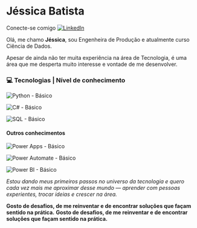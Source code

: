 # Jéssica Batista

Conecte-se comigo [![LinkedIn](https://img.shields.io/badge/-LinkedIn-0A66C2?style=flat&logo=linkedin&logoColor=white)](https://www.linkedin.com/in/jessicabatista24/)

Olá, me chamo **Jéssica**, sou Engenheira de Produção e atualmente curso Ciência de Dados.

Apesar de ainda não ter muita experiência na área de Tecnologia, é uma área que me desperta muito interesse e vontade de me desenvolver.

###  💻 Tecnologias | Nível de conhecimento

![Python - Básico](https://img.shields.io/badge/Python-Básico-blue?logo=python&logoColor=white)

![C# - Básico](https://img.shields.io/badge/C%23-Básico-239120?logo=c-sharp&logoColor=white)

![SQL - Básico](https://img.shields.io/badge/SQL-Básico-4479A1?logo=postgresql&logoColor=white)


#### Outros conhecimentos

![Power Apps - Básico](https://img.shields.io/badge/Power%20Apps-Básico-742774?logo=powerapps&logoColor=white)

![Power Automate - Básico](https://img.shields.io/badge/Power%20Automate-Básico-0078D4?logo=powerautomate&logoColor=white)

![Power BI - Básico](https://img.shields.io/badge/Power%20BI-Básico-F2C811?logo=powerbi&logoColor=black)



*Estou dando meus primeiros passos no universo da tecnologia e quero cada vez mais me aproximar desse mundo — aprender com pessoas experientes, trocar ideias e crescer na área.*

**Gosto de desafios, de me reinventar e de encontrar soluções que façam sentido na prática.**
**Gosto de desafios, de me reinventar e de encontrar soluções que façam sentido na prática.**
